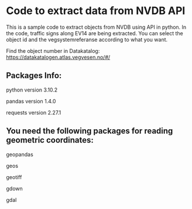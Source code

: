 # Code to extract data from NVDB API

This is a sample code to extract objects from NVDB using API in python. In the code, traffic signs along EV14 are being extracted. You can select the object id and the vegsystemreferanse according to what you want. 

Find the object number in Datakatalog:
https://datakatalogen.atlas.vegvesen.no/#/

## Packages Info:

python version 3.10.2

pandas version 1.4.0

requests version 2.27.1

## You need the following packages for reading geometric coordinates:

geopandas

geos

geotiff

gdown

gdal